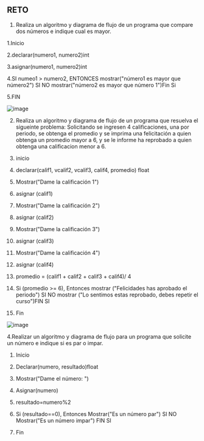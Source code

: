 ## RETO
1. Realiza un algoritmo y diagrama de flujo de un programa que compare dos números e indique cual es mayor.

1.Inicio

2.declarar(numero1, numero2)int

3.asignar(numero1, numero2)int

4.SI numeo1 > numero2, ENTONCES mostrar("número1 es mayor que número2") SI NO mostrar("número2 es mayor que número 1")Fin Si

5.FIN

![image](https://user-images.githubusercontent.com/101203503/158852495-36d7fac8-e7fb-4915-912d-5630e3ecefb5.png)



2. Realiza un algoritmo y diagrama de flujo de un programa que resuelva el sigueinte problema: Solicitando se ingresen 4 calificaciones, una por periodo, se obtenga el promedio y se imprima una felicitación a quien obtenga un promedio mayor a 6, y se le informe ha reprobado a quien obtenga una calificacion menor a 6.

1. inicio

2. declarar(calif1, vcalif2, vcalif3, calif4, promedio) float

3. Mostrar("Dame la calificación 1")

4. asignar (calif1)

5. Mostrar("Dame la calificación 2")

6. asignar (calif2)

5. Mostrar("Dame la calificación 3")

7. asignar (calif3)

8. Mostrar("Dame la calificación 4")

9. asignar (calif4)

10. promedio = (calif1 + calif2 + calif3 + calif4)/ 4

11. Si (promedio >= 6), Entonces mostrar ("Felicidades has aprobado el periodo") SI NO  mostrar ("Lo sentimos estas reprobado, debes repetir el curso")FIN SI

12. Fin

![image](https://user-images.githubusercontent.com/101203503/158857947-8beff4dc-785e-4cb9-bafc-c2ebf42afea0.png)


4.Realizar un algoritmo y diagrama de flujo para un programa que solicite un número e indique si es par o impar.

1. Inicio

2. Declarar(numero, resultado)float

3. Mostrar("Dame el número: ")

4. Asignar(numero)

5. resultado=numero%2

6. Si (resultado==0), Entonces Mostrar("Es un número par") SI NO Mostrar("Es un número impar") FIN SI

7. Fin



